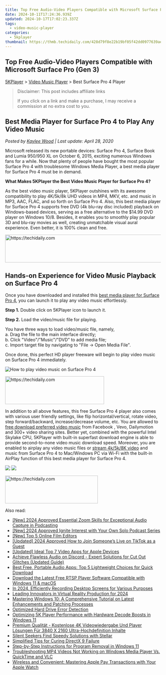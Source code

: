 ```yaml
---
title: Top Free Audio-Video Players Compatible with Microsoft Surface Pro (Gen 3)
date: 2024-10-11T17:24:36.939Z
updated: 2024-10-17T17:02:23.337Z
tags:
  - video-music-player
categories:
  - 5kplayer
thumbnail: https://thmb.techidaily.com/428d79f8e22b19bf05f42dd0977639aed1e84dacf346522fdfb1811e179afc16.jpg
---
```


## Top Free Audio-Video Players Compatible with Microsoft Surface Pro (Gen 3)

[5KPlayer](https://tools.techidaily.com/5kplayer/products/) \> [Video Music Player](https://tools.techidaily.com/5kplayer/video-music-player/) \> Best Surface Pro 4 Player

>  Disclaimer: This post includes affiliate links
>
>  If you click on a link and make a purchase, I may receive a commission at no extra cost to you.
>

## Best Media Player for Surface Pro 4 to Play Any Video Music

 _Posted by [Kaylee Wood](https://www.quora.com/profile/Amanda-Hu-21) | Last update: April 28, 2020_

Microsoft released its new portable devices: Surface Pro 4, Surface Book and Lumia 950/950 XL on October 6, 2015, exciting numerous Windows fans for a while. Now that plenty of people have bought the most popular Surface Pro 4 with troublesome Windows Media Player, a best media player for Surface Pro 4 must be in demand.

**What Makes 5KPlayer the Best Video Music Player for Surface Pro 4?**

As the best video music player, 5KPlayer outshines with its awesome compatibility to play 4K/5k/8k UHD videos in MP4, MKV, etc. and music in MP3, AAC, FLAC, and so forth on Surface Pro 4\. Also, this best media player for Surface Pro 4 supports free DVD (4k blu-ray disc included) playback on Windows-based devices, serving as a free alternative to the $14.99 DVD player on Windows 10/8\. Besides, it enables you to smoothly play popular 3D and blu-ray movies as well, creating unmatchable visual aural experience. Even better, it is 100% clean and free.

<!-- affiliate ads begin -->
<a href="https://ephamedtechinc.pxf.io/c/5597632/2137202/26400" target="_top" id="2137202">
  <img src="//a.impactradius-go.com/display-ad/26400-2137202" border="0" alt="https://techidaily.com" width="728" height="90"/>
</a>
<img height="0" width="0" src="https://ephamedtechinc.pxf.io/i/5597632/2137202/26400" style="position:absolute;visibility:hidden;" border="0" />
<!-- affiliate ads end -->

## Hands-on Experience for Video Music Playback on Surface Pro 4

Once you have downloaded and installed this [best media player for Surface Pro 4](https://tools.techidaily.com/5kplayer/video-music-player/), you can launch it to play any video music effortlessly.

**Step 1.** Double click on 5KPlayer icon to launch it.

**Step 2.** Load the video/music file for playing.

You have three ways to load video/music file, namely,  
a. Drag the file to the main interface directly;   
b. Click "Video"/"Music"/"DVD" to add media file;  
c. Import target file by navigating to "File -> Open Media File".

Once done, this perfect HD player freeware will begin to play video music on Surface Pro 4 immediately.

![How to play video music on Surface Pro 4](https://www.5kplayer.com/video-music-player/img/youtube-0119-01.png) 

<!-- affiliate ads begin -->
<a href="https://aligracehair.sjv.io/c/5597632/2135401/19272" target="_top" id="2135401">
  <img src="//a.impactradius-go.com/display-ad/19272-2135401" border="0" alt="https://techidaily.com" width="320" height="90"/>
</a>
<img height="0" width="0" src="https://aligracehair.sjv.io/i/5597632/2135401/19272" style="position:absolute;visibility:hidden;" border="0" />
<!-- affiliate ads end -->

In addition to all above features, this free Surface Pro 4 player also comes with various user friendly settings, like flip horizontal/vertical, rotate video, step forward/backward, increase/decrease volume, etc. You are allowed to [free download preferred video music](https://tools.techidaily.com/5kplayer/youtube-download/) from Facebook , Vevo, Dailymotion and 300+ video sharing sites. Better yet, combined with the powerful Intel Skylake CPU, 5KPlayer with built-in superfast download engine is able to provide second-to-none video music download speed. Moreover, you are enabled to airplay any video music files or [stream 4k/5k/8K video](https://tools.techidaily.com/5kplayer/airplay/) and music from Surface Pro 4 to Mac/Windows PC via Wi-Fi with the built-in AirPlay function of this best media player for Surface Pro 4.

[![](https://www.5kplayer.com/video-music-player/../button/freedownbackwin.png)](https://tools.techidaily.com/5kplayer/products/) [![](https://www.5kplayer.com/video-music-player/../button/freedownwhitemac.png)](https://tools.techidaily.com/5kplayer/products/)

<!-- affiliate ads begin -->
<a href="https://laganoo.pxf.io/c/5597632/1528685/16446" target="_top" id="1528685">
  <img src="//a.impactradius-go.com/display-ad/16446-1528685" border="0" alt="https://techidaily.com" width="300" height="90"/>
</a>
<img height="0" width="0" src="https://laganoo.pxf.io/i/5597632/1528685/16446" style="position:absolute;visibility:hidden;" border="0" />
<!-- affiliate ads end -->

<ins class="adsbygoogle"
     style="display:block"
     data-ad-format="autorelaxed"
     data-ad-client="ca-pub-7571918770474297"
     data-ad-slot="1223367746"></ins>

<ins class="adsbygoogle"
     style="display:block"
     data-ad-client="ca-pub-7571918770474297"
     data-ad-slot="8358498916"
     data-ad-format="auto"
     data-full-width-responsive="true"></ins>

<span class="atpl-alsoreadstyle">Also read:</span>
<div><ul>
<li><a href="https://visual-screen-recording.techidaily.com/new-2024-approved-essential-zoom-skills-for-exceptional-audio-capture-in-podcasting/"><u>[New] 2024 Approved Essential Zoom Skills for Exceptional Audio Capture in Podcasting</u></a></li>
<li><a href="https://vp-tips.techidaily.com/new-2024-approved-ignite-interest-with-your-own-solo-podcast-series/"><u>[New] 2024 Approved Ignite Interest with Your Own Solo Podcast Series</u></a></li>
<li><a href="https://video-capture.techidaily.com/new-top-5-online-film-editors/"><u>[New] Top 5 Online Film Editors</u></a></li>
<li><a href="https://tiktok-videos.techidaily.com/1716483957882-updated-2024-approved-how-to-join-someones-live-on-tiktok-as-a-guest/"><u>[Updated] 2024 Approved How to Join Someone’s Live on TikTok as a Guest</u></a></li>
<li><a href="https://some-knowledge.techidaily.com/updated-ideal-top-7-video-apps-for-apple-devices/"><u>[Updated] Ideal Top 7 Video Apps for Apple Devices</u></a></li>
<li><a href="https://sound-issues.techidaily.com/achieve-flawless-audio-on-discord-expert-solutions-for-cut-out-glitches-updated-guide/"><u>Achieve Flawless Audio on Discord - Expert Solutions for Cut Out Glitches (Updated Guide)</u></a></li>
<li><a href="https://video-ai-editor.techidaily.com/best-free-portable-audio-apps-top-5-lightweight-choices-for-quick-download/"><u>Best Free, Portable Audio Apps: Top 5 Lightweight Choices for Quick Download</u></a></li>
<li><a href="https://video-ai-editor.techidaily.com/download-the-latest-free-rtsp-player-software-compatible-with-windows-11-and-macos/"><u>Download the Latest Free RTSP Player Software Compatible with Windows 11 & macOS</u></a></li>
<li><a href="https://visual-screen-recording.techidaily.com/in-2024-efficiently-recording-desktop-screens-for-various-purposes/"><u>In 2024, Efficiently Recording Desktop Screens for Various Purposes</u></a></li>
<li><a href="https://extra-support.techidaily.com/leading-innovators-in-virtual-reality-production-for-2024/"><u>Leading Innovators in Virtual Reality Production for 2024</u></a></li>
<li><a href="https://video-ai-editor.techidaily.com/mastering-windows-10-a-comprehensive-tutorial-on-latest-enhancements-and-patching-processes/"><u>Mastering Windows 10: A Comprehensive Tutorial on Latest Enhancements and Patching Processes</u></a></li>
<li><a href="https://video-ai-editor.techidaily.com/optimized-hard-drive-error-detection/"><u>Optimized Hard Drive Error Detection</u></a></li>
<li><a href="https://video-ai-editor.techidaily.com/optimizing-5k-player-performance-with-hardware-decode-boosts-in-windows-11/"><u>Optimizing 5K Player Performance with Hardware Decode Boosts in Windows 11</u></a></li>
<li><a href="https://video-ai-editor.techidaily.com/premium-qualitat-kostenlose-4k-videowiedergabe-und-player-losungen-fur-3840-x-2160-ultra-hochdefinition-inhalte/"><u>Premium Qualität - Kostenlose 4K Videowiedergabe Und Player Lösungen Für 3840 X 2160 Ultra-Hochdefinition Inhalte</u></a></li>
<li><a href="https://video-ai-editor.techidaily.com/silent-seekers-find-speedy-solutions-with-stellar/"><u>Silent Seekers Find Speedy Solutions with Stellar</u></a></li>
<li><a href="https://video-ai-editor.techidaily.com/simplified-tips-for-curing-directx-9-failure/"><u>Simplified Tips for Curing DirectX 9 Failure</u></a></li>
<li><a href="https://win-forum.techidaily.com/step-by-step-instructions-for-program-removal-in-windows-11/"><u>Step-by-Step Instructions for Program Removal in Windows 11</u></a></li>
<li><a href="https://video-ai-editor.techidaily.com/troubleshooting-mp4-videos-not-working-on-windows-media-player-vs-quicktime-and-vlc/"><u>Troubleshooting MP4 Videos Not Working on Windows Media Player Vs. QuickTime and VLC</u></a></li>
<li><a href="https://technical-tips.techidaily.com/wireless-and-convenient-mastering-apple-pay-transactions-with-your-apple-watch/"><u>Wireless and Convenient: Mastering Apple Pay Transactions with Your Apple Watch</u></a></li>
</ul></div>

